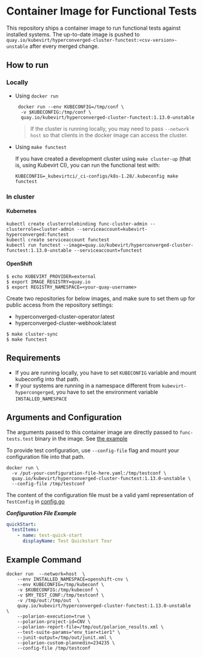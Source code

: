 # Container Image for Functional Tests

This repository ships a container image to run functional tests against installed systems. 
The up-to-date image is pushed to `quay.io/kubevirt/hyperconverged-cluster-functest:<csv-version>-unstable` after every merged change.

## How to run

### Locally

* Using `docker run`
    ```shell
     docker run --env KUBECONFIG=/tmp/conf \
      -v $KUBECONFIG:/tmp/conf \
      quay.io/kubevirt/hyperconverged-cluster-functest:1.13.0-unstable 
    ```
    
    > If the cluster is running locally, you may need to pass `--network host` so that clients in the docker image can access the cluster.

* Using `make functest`
    
    If you have created a development cluster using `make cluster-up` (that is, using Kubevirt CI), you can run the 
    functional test with:
    
    ```shell
    KUBECONFIG=_kubevirtci/_ci-configs/k8s-1.28/.kubeconfig make functest
    ```

### In cluster
#### Kubernetes
```shell
kubectl create clusterrolebinding func-cluster-admin --clusterrole=cluster-admin --serviceaccount=kubevirt-hyperconverged:functest
kubectl create serviceaccount functest
kubectl run functest --image=quay.io/kubevirt/hyperconverged-cluster-functest:1.13.0-unstable --serviceaccount=functest
```
#### OpenShift
```shell
$ echo KUBEVIRT_PROVIDER=external
$ export IMAGE_REGISTRY=quay.io
$ export REGISTRY_NAMESPACE=<your-quay-username>
```

Create two repositories for below images, and make sure to set them up for public access from the repository settings:
- hyperconverged-cluster-operator:latest
- hyperconverged-cluster-webhook:latest


```shell
$ make cluster-sync
$ make functest
```
## Requirements
- If you are running locally, you have to set `KUBECONFIG` variable and mount kubeconfig into that path.
- If your systems are running in a namespace different from `kubevirt-hypercongerged`, you have to set the environment variable `INSTALLED_NAMESPACE` 


## Arguments and Configuration

The arguments passed to this container image are directly passed to `func-tests.test` binary in the image. See [the example](#example-command)

To provide test configuration, use `--config-file` flag and mount your configuration file into that path. 
```shell
docker run \
  -v /put-your-configuration-file-here.yaml:/tmp/testconf \
  quay.io/kubevirt/hyperconverged-cluster-functest:1.13.0-unstable \
  --config-file /tmp/testconf    
```

The content of the configuration file must be a valid yaml representation of `TestConfig` in [config.go](../tests/func-tests/config.go)

***Configuration File Example***
```yaml
quickStart:
  testItems:
    - name: test-quick-start
      displayName: Test Quickstart Tour
```

## Example Command

```shell
docker run  --network=host  \
    --env INSTALLED_NAMESPACE=openshift-cnv \
    --env KUBECONFIG=/tmp/kubeconf \
    -v $KUBECONFIG:/tmp/kubeconf \
    -v $MY_TEST_CONF:/tmp/testconf \
    -v /tmp/out:/tmp/out  \
    quay.io/kubevirt/hyperconverged-cluster-functest:1.13.0-unstable   \
    --polarion-execution=true \
    --polarion-project-id=CNV \
    --polarion-report-file=/tmp/out/polarion_results.xml \
    --test-suite-params="env_tier=tier1" \
    --junit-output=/tmp/out/junit.xml \
    --polarion-custom-plannedin=234235 \
    --config-file /tmp/testconf
```

